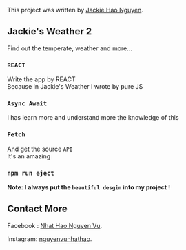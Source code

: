 This project was written by [Jackie Hao Nguyen](https://github.com/jackhao0105).

## Jackie's Weather 2

Find out the temperate, weather and more...

### `REACT`

Write the app by REACT<br />
Because in Jackie's Weather I wrote by pure JS

### `Async Await`

I has learn more and understand more the knowledge of this

### `Fetch`

And get the source `API` <br />
It's an amazing

### `npm run eject`

**Note: I always put the `beautiful desgin` into my project !**

## Contact More

Facebook : [Nhat Hao Nguyen Vu](https://facebook.com/nguyenvunhathao).

Instagram: [nguyenvunhathao](https://instagram.com/nguyenvunhathao).
